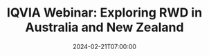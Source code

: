 ---
# Documentation: https://wowchemy.com/docs/managing-content/
type: webinar
title: "IQVIA Webinar: Exploring RWD in Australia and New Zealand"
url_freeregister: https://event.on24.com/wcc/r/4480742/004CBF9E88323187DD1AEFB83CBDA960?partnerref=Email&utm_campaign=2024_HDPW2EURUS_DTAAI_RS&utm_medium=email&utm_source=Eloqua
date: 2024-02-21T07:00:00
date_end: 2024-02-21T08:00:00
all_day: false
speaker: "Rebecca Franks, Ken Chin, Ban Tawfik"
---